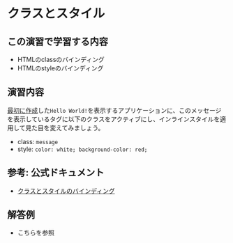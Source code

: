 # クラスとスタイル

## この演習で学習する内容
- HTMLのclassのバインディング
- HTMLのstyleのバインディング

## 演習内容
[最初に作成](./hello-world.md)した`Hello World!`を表示するアプリケーションに、このメッセージを表示しているタグに以下のクラスをアクティブにし、インラインスタイルを適用して見た目を変えてみましょう。

- class: `message`
- style: `color: white; background-color: red;`

## 参考: 公式ドキュメント
- [クラスとスタイルのバインディング](https://jp.vuejs.org/v2/guide/class-and-style.html)

## 解答例
- <answer-link url="/examples/class-style.html">こちらを参照</answer-link>
